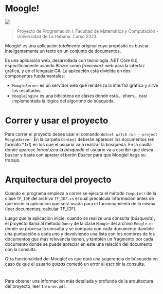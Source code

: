 # Moogle!

![](moogle.png)

> Proyecto de Programación I.
> Facultad de Matemática y Computación - Universidad de La Habana.
> Curso 2023.

Moogle! es una aplicación *totalmente original* cuyo propósito es buscar inteligentemente un texto en un conjunto de documentos.

Es una aplicación web, desarrollada con tecnología .NET Core 6.0, específicamente usando Blazor como *framework* web para la interfaz gráfica, y en el lenguaje C#.
La aplicación está dividida en dos componentes fundamentales:

- `MoogleServer` es un servidor web que renderiza la interfaz gráfica y sirve los resultados.
- `MoogleEngine` es una biblioteca de clases donde está... ehem... casi implementada la lógica del algoritmo de búsqueda.

# Correr y usar el proyecto

Para correr el proyecto debes usar el comando `dotnet watch run --project MoogleServer`. En la carpeta `Content` deberán aparecer los documentos (en formato *.txt) en los que el usuario va a realizar la búsqueda. En la casilla donde aparece *Introduzca la búsqueda* el usuario va a escribir que desea buscar y basta con apretar el botón *Buscar* para que Moogle! haga su trabajo.

# Arquitectura del proyecto

Cuando el programa empieza a correr se ejecuta el método `Compute()` de la clase `TF_IDF` del archivo `TF_IDF.cs` el cual precalcula información antes de que inicie la aplicación que será usada para el funcionamiento de la misma (leer documentos, calcular TF_IDF).

Luego que la aplicación inicie, cuando se realize una consulta (*búsqueda*), el proyecto llama al método `Query` de la clase `Moogle` del archivo `Moogle.cs` donde se procesa la consulta y se compara con cada documento dandole una puntuación a cada uno y devolviendo una lista con los nombres de los documentos que más relevancia tienen, y también un fragmento por cada documento donde se puede apreciar en este una relación del documento con la consulta.

Otra funcionalidad del Moogle! es que dará una sugerencia de búsqueda en caso de que el usuario *quizás* cometió un error al escribir la consulta.

#
Para obtener una información más detallada y profunda de la arquitectura del proyecto, leer `Informe.pdf`.